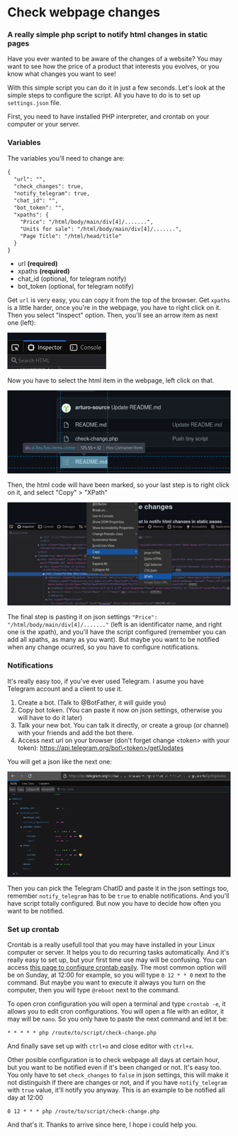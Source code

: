 # Check webpage changes
### A really simple php script to notify html changes in static pages

Have you ever wanted to be aware of the changes of a website? You may want to see how the price of a product that interests you evolves, or you know what changes you want to see!

With this simple script you can do it in just a few seconds. Let's look at the simple steps to configure the script. All you have to do is to set up `settings.json` file.

First, you need to have installed PHP interpreter, and crontab on your computer or your server.

### Variables

The variables you'll need to change are:
```
{
  "url": "",
  "check_changes": true,
  "notify_telegram": true,
  "chat_id": "",
  "bot_token": "",
  "xpaths": {
    "Price": "/html/body/main/div[4]/.......",
    "Units for sale": "/html/body/main/div[4]/.......",
    "Page Title": "/html/head/title"
  }
}
```
- url **(required)**
- xpaths **(required)**
- chat_id (optional, for telegram notify)
- bot_token (optional, for telegram notify)

Get `url` is very easy, you can copy it from the top of the browser.
Get `xpaths` is a little harder, once you're in the webpage, you have to right click on it. Then you select "Inspect" option. Then, you'll see an arrow item as next one (left):

![Selector](https://github.com/arturo-source/check-webpage-change/blob/main/images/selector.png)

Now you have to select the html item in the webpage, left click on that.

![HTML selected](https://github.com/arturo-source/check-webpage-change/blob/main/images/html-selected.png)

Then, the html code will have been marked, so your last step is to right click on it, and select "Copy" > "XPath"

![Copy Xpath](https://github.com/arturo-source/check-webpage-change/blob/main/images/copy-xpath.png)

The final step is pasting it on json settings `"Price": "/html/body/main/div[4]/......."` (left is an identificator name, and right one is the xpath), and you'll have the script configured (remember you can add all xpaths, as many as you want). But maybe you want to be notified when any change ocurred, so you have to configure notifications.

### Notifications
It's really easy too, if you've ever used Telegram. I asume you have Telegram account and a client to use it.
1. Create a bot. (Talk to @BotFather, it will guide you)
2. Copy bot token. (You can paste it now on json settings, otherwise you will have to do it later)
3. Talk your new bot. You can talk it directly, or create a group (or channel) with your friends and add the bot there.
4. Access next url on your browser (don't forget change \<token\> with your token): [https://api.telegram.org/bot\<token\>/getUpdates](https://api.telegram.org/bot<token>/getUpdates)

You will get a json like the next one:
  
![Get ChatID](https://github.com/arturo-source/check-webpage-change/blob/main/images/get-chatid.png)
  
Then you can pick the Telegram ChatID and paste it in the json settings too, remember `notify_telegram` has to be `true` to enable notifications. And you'll have script totally configured. But now you have to decide how often you want to be notified.
  
### Set up crontab
Crontab is a really usefull tool that you may have installed in your Linux computer or server. It helps you to do recurring tasks automatically. And it's really easy to set up, but your first time use may will be confusing. You can access [this page to configure crontab easily](https://crontab.guru/).
The most common option will be on Sunday, at 12:00 for example, so you will type `0 12 * * 0` next to the command. But maybe you want to execute it always you turn on the computer, then you will type `@reboot` next to the command.
 
To open cron configuration you will open a terminal and type `crontab -e`, it allows you to edit cron configurations. You will open a file with an editor, it may will be `nano`. So you only have to paste the next command and let it be:
```
* * * * * php /route/to/script/check-change.php
```
And finally save set up with `ctrl+o` and close editor with `ctrl+x`.

Other posible configuration is to check webpage all days at certain hour, but you want to be notified even if it's been changed or not. It's easy too. You only have to set `check_changes` to `false` in json settings, this will make it not distinguish if there are changes or not, and if you have `notify_telegram` with `true` value, it'll notify you anyway. This is an example to be notified all day at 12:00
```
0 12 * * * php /route/to/script/check-change.php
```
  
And that's it. Thanks to arrive since here, I hope i could help you.
